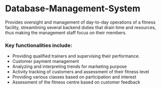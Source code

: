 # Database-Management-System
Provides oversight and management of day-to-day operations of a 
fitness facility, streamlining several backend duties that drain time and 
resources, thus making the management staff focus on their members.

### Key functionalities include:
- Providing qualified trainers and supervising their performance. 
- Customer payment management
- Analyzing and interpreting trends for marketing purpose
- Activity tracking of customers and assessment of their fitness level
- Providing various classes based on participation and interest
- Assessment of the fitness centre based on customer feedback


